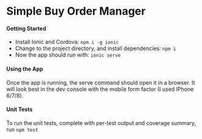 # Simple Buy Order Manager

#### Getting Started ####
* Install Ionic and Cordova:
`npm i -g ionic`
* Change to the project directory, and install dependencies:
`npm i`
* Now the app should run with:
`ionic serve`

#### Using the App ####
Once the app is running, the serve command should open it in a browser. It will look best in the dev console with the mobile form factor (I used IPhone 6/7/8).

#### Unit Tests ####
To run the unit tests, complete with per-test output and coverage summary, run `npm test`